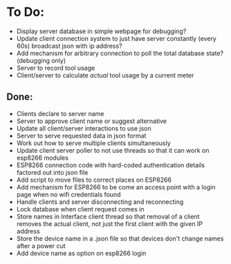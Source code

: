 # To Do:
- Display server database in simple webpage for debugging?
- Update client connection system to just have server constantly (every 60s) broadcast json with ip address?
- Add mechanism for arbitrary connection to poll the total database state? (debugging only)
- Server to record tool usage
- Client/server to calculate _actual_ tool usage by a current meter

## Done:
- Clients declare to server name
- Server to approve client name or suggest alternative
- Update all client/server interactions to use json
- Server to serve requested data in json format
- Work out how to serve multiple clients simultaneously
- Update client server poller to not use threads so that it can work on esp8266 modules
- ESP8266 connection code with hard-coded authentication details factored out into json file
- Add script to move files to correct places on ESP8266
- Add mechanism for ESP8266 to be come an access point with a login page when no wifi credentials found
- Handle clients and server disconnecting and reconnecting
- Lock database when client request comes in
- Store names in Interface client thread so that removal of a client removes the actual client, not just the first client with the given IP address
- Store the device name in a .json file so that devices don't change names after a power cut
- Add device name as option on esp8266 login